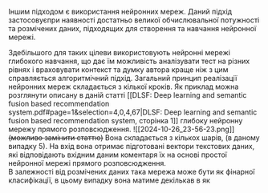 Іншим підходом є використання нейронних мереж. Даний підхід застосовуєпри наявності достатньо великої обчислювальної потужності та розмічених даних, підходящих для створення та навчання нейронної мережі.

Здебільшого для таких цілеви використовують нейронні мережі глибокого навчання, що дає їм можливість аналізувати тест на різних рівнях і враховувати контекст та думку автора краще ніж з цим справляється алгоритмічний підхід. 
Загальний принцип реалізації нейронних мереж складається з кілької кроків. Як приклад можна розглянути описану в даній статті
[[DLSF: Deep learning and semantic fusion based recommendation system.pdf#page=1&selection=4,0,4,67|DLSF: Deep learning and semantic fusion based recommendation system, сторінка 1]]
глибоку нейронну мережу прямого розповсюдження.
![[2024-10-26_23-56-23.png]]
~~(можливо замінити статтю)~~
Вона складається з кількох шарів, (в даному випадку 5). На вхід вона отримає підготовані вектори текстових даних, які відповідають вхідним даним коментаря
їх на основі простої нейронної мережі прямого розповсюдження.  
В залежності від розмічених даних така мережа може бути як фінарної класифікації, в цьому випадку вона матиме декількав в як 